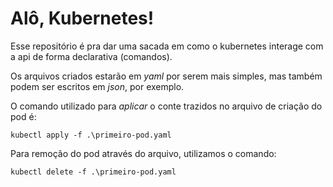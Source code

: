 # Alô, Kubernetes!

Esse repositório é pra dar uma sacada em como o kubernetes interage com a api de forma declarativa (comandos).

Os arquivos criados estarão em _yaml_ por serem mais simples, mas também podem ser escritos em _json_, por exemplo.

O comando utilizado para _aplicar_ o conte trazidos no arquivo de criação do pod é:

```
kubectl apply -f .\primeiro-pod.yaml
``` 

Para remoção do pod através do arquivo, utilizamos o comando:

```
kubectl delete -f .\primeiro-pod.yaml
```